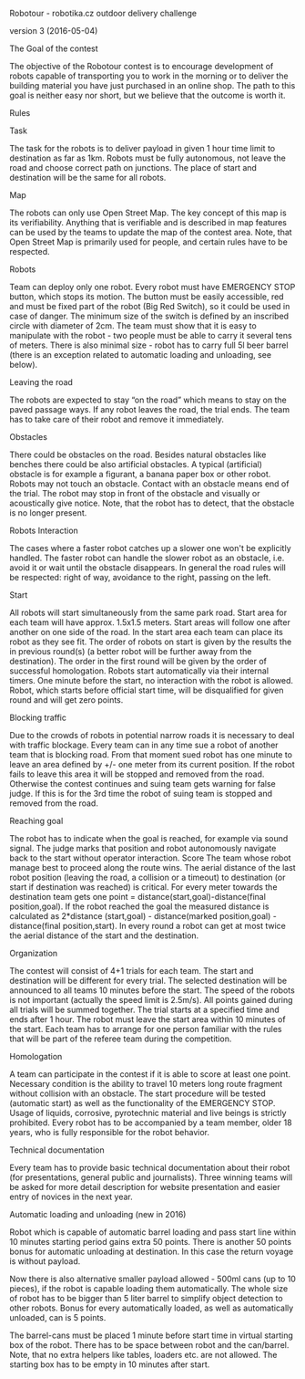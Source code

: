 Robotour - robotika.cz outdoor delivery challenge

version 3 (2016-05-04)

The Goal of the contest

The objective of the Robotour contest is to encourage development of robots
capable of transporting you to work in the morning or to deliver the building
material you have just purchased in an online shop. The path to this goal is
neither easy nor short, but we believe that the outcome is worth it.

Rules

Task

The task for the robots is to deliver payload in given 1 hour time limit to
destination as far as 1km. Robots must be fully autonomous, not leave the road
and choose correct path on junctions. The place of start and destination will
be the same for all robots.

Map

The robots can only use Open Street Map. The key concept of this map is its
verifiability.  Anything that is verifiable and is described in map features
can be used by the teams to update the map of the contest area. Note, that Open
Street Map is primarily used for people, and certain rules have to be
respected.

Robots

Team can deploy only one robot. Every robot must have EMERGENCY STOP button,
which stops its motion. The button must be easily accessible, red and must be
fixed part of the robot (Big Red Switch), so it could be used in case of
danger. The minimum size of the switch is defined by an inscribed circle with
diameter of 2cm. The team must show that it is easy to manipulate with the
robot - two people must be able to carry it several tens of meters. There is
also minimal size - robot has to carry full 5l beer barrel 
(there is an exception related to automatic loading and unloading, see below).

Leaving the road

The robots are expected to stay “on the road” which means to stay on the paved
passage ways. If any robot leaves the road, the trial ends. The team has to
take care of their robot and remove it immediately.  

Obstacles 

There could be
obstacles on the road. Besides natural obstacles like benches there could be
also artificial obstacles. A typical (artificial) obstacle is for example a
figurant, a banana paper box or other robot. Robots may not touch an obstacle.
Contact with an obstacle means end of the trial. The robot may stop in front of
the obstacle and visually or acoustically give notice.  Note, that the robot
has to detect, that the obstacle is no longer present.

Robots Interaction

The cases where a faster robot catches up a slower one won't be explicitly
handled. The faster robot can handle the slower robot as an obstacle, i.e.
avoid it or wait until the obstacle disappears. In general the road rules
will be respected: right of way, avoidance to the right, passing on the left.

Start

All robots will start simultaneously from the same park road. Start area for
each team will have approx. 1.5x1.5 meters. Start areas will follow one after
another on one side of the road. In the start area each team can place its
robot as they see fit. The order of robots on start is given by the results the
in previous round(s) (a better robot will be further away from the destination). The
order in the first round will be given by the order of successful homologation.
Robots start automatically via their internal timers. One minute before the
start, no interaction with the robot is allowed.  Robot, which starts before
official start time, will be disqualified for given round and will get zero
points.

Blocking traffic

Due to the crowds of robots in potential narrow roads it is necessary to deal
with traffic blockage. Every team can in any time sue a robot of another team
that is blocking road. From that moment sued robot has one minute to leave an
area defined by +/- one meter from its current position. If the robot fails to
leave this area it will be stopped and removed from the road. Otherwise the
contest continues and suing team gets warning for false judge. If this is for
the 3rd time the robot of suing team is stopped and removed from the road.

Reaching goal

The robot has to indicate when the goal is reached, for example via sound
signal.  The judge marks that position and robot autonomously navigate back to
the start without operator interaction.  Score The team whose robot manage best
to proceed along the route wins. The aerial distance of the last robot position
(leaving the road, a collision or a timeout) to destination (or start if
destination was reached) is critical. For every meter towards the destination
team gets one point = distance(start,goal)-distance(final position,goal). If
the robot reached the goal the measured distance is calculated as 2*distance
(start,goal) - distance(marked position,goal) - distance(final position,start).
In every round a robot can get at most twice the aerial distance of the start
and the destination.

Organization

The contest will consist of 4+1 trials for each team. The start and destination
will be different for every trial. The selected destination will be announced
to all teams 10 minutes before the start. The speed of the robots is not
important (actually the speed limit is 2.5m/s). All points gained during all
trials will be summed together. The trial starts at a specified time and ends
after 1 hour. The robot must leave the start area within 10 minutes of the
start. Each team has to arrange for one person familiar with the rules that
will be part of the referee team during the competition.

Homologation

A team can participate in the contest if it is able to score at least one
point.  Necessary condition is the ability to travel 10 meters long route
fragment without collision with an obstacle. The start procedure will be tested
(automatic start) as well as the functionality of the EMERGENCY STOP. Usage of
liquids, corrosive, pyrotechnic material and live beings is strictly
prohibited. Every robot has to be accompanied by a team member, older 18 years,
who is fully responsible for the robot behavior.

Technical documentation

Every team has to provide basic technical documentation about their robot (for
presentations, general public and journalists). Three winning teams will be
asked for more detail description for website presentation and easier entry of
novices in the next year.

Automatic loading and unloading (new in 2016)

Robot which is capable of automatic barrel loading and pass start line within
10 minutes starting period gains extra 50 points. There is another 50 points
bonus for automatic unloading at destination. In this case the return voyage
is without payload.

Now there is also alternative smaller payload allowed - 500ml cans (up to 10
pieces), if the robot is capable loading them automatically. The whole size of
robot has to be bigger than 5 liter barrel to simplify object detection to
other robots. Bonus for every automatically loaded, as well as automatically
unloaded, can is 5 points.

The barrel-cans must be placed 1 minute before start time in virtual starting
box of the robot. There has to be space between robot and the can/barrel.
Note, that no extra helpers like tables, loaders etc. are not allowed.
The starting box has to be empty in 10 minutes after start.

